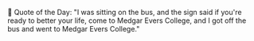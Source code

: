<!-- start quote -->
💬 Quote of the Day: "I was sitting on the bus, and the sign said if you're ready to better your life, come to Medgar Evers College, and I got off the bus and went to Medgar Evers College."
<!-- end quote -->
